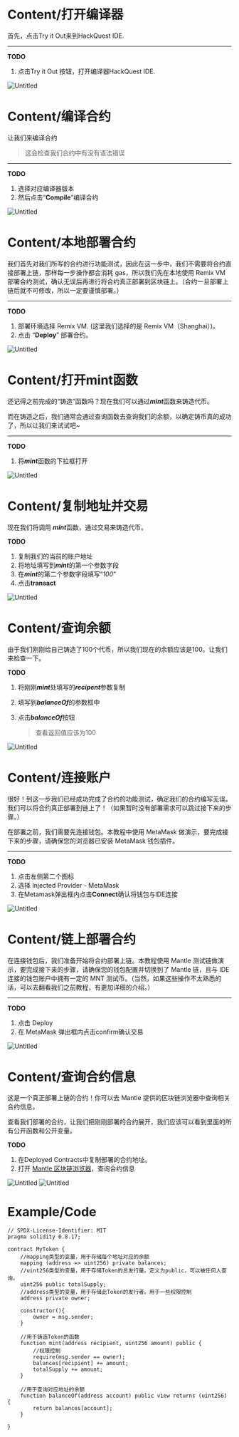 # Content/打开编译器

首先，点击Try it Out来到HackQuest IDE.

---

**TODO**

1. 点击Try it Out 按钮，打开编译器HackQuest IDE.

![Untitled](./img/1-1.png)

# Content/编译合约

让我们来编译合约 

> 这会检查我们合约中有没有语法错误
> 

---

**TODO**

1. 选择对应编译器版本
2. 然后点击“**Compile**”编译合约

![Untitled](./img/1-2.png)

# Content/本地部署合约

我们首先对我们所写的合约进行功能测试，因此在这一步中，我们不需要将合约直接部署上链，那样每一步操作都会消耗 gas，所以我们先在本地使用 Remix VM 部署合约测试，确认无误后再进行将合约真正部署到区块链上。（合约一旦部署上链后就不可修改，所以一定要谨慎部署。）

---

**TODO**

1. 部署环境选择 Remix VM. (这里我们选择的是 Remix VM（Shanghai）)。
2. 点击 “**Deploy**” 部署合约。

![Untitled](./img/1-3.png)

# Content/打开mint函数

还记得之前完成的“铸造”函数吗？现在我们可以通过***mint***函数来铸造代币。

而在铸造之后，我们通常会通过查询函数去查询我们的余额，以确定铸币真的成功了，所以让我们来试试吧~

---

**TODO**

1. 将***mint***函数的下拉框打开

![Untitled](./img/1-4.png)

# Content/复制地址并交易

现在我们将调用 ***mint***函数，通过交易来铸造代币。

**TODO**

1. 复制我们的当前的账户地址
2. 将地址填写到***mint***的第一个参数字段
3. 在***mint***的第二个参数字段填写“*100*”
4. 点击**transact**

![Untitled](./img/1-5.png)

# Content/查询余额

由于我们刚刚给自己铸造了100个代币，所以我们现在的余额应该是100。让我们来检查一下。

**TODO**

1. 将刚刚***mint***处填写的***recipent***参数复制
2. 填写到***balanceOf***的参数框中
3. 点击***balanceOf***按钮
    
    > 查看返回值应该为100
    > 

![Untitled](./img/1-6.png)

# Content/连接账户

很好！到这一步我们已经成功完成了合约的功能测试，确定我们的合约编写无误。我们可以将合约真正部署到链上了！（如果暂时没有部署需求可以跳过接下来的步骤。）

在部署之前，我们需要先连接钱包。本教程中使用 MetaMask 做演示，要完成接下来的步骤，请确保您的浏览器已安装 MetaMask 钱包插件。

---

**TODO**

1. 点击左侧第二个图标
2. 选择 Injected Provider - MetaMask
3. 在Metamask弹出框内点击**Connect**确认将钱包与IDE连接

![Untitled](./img/1-7.png)

# Content/链上部署合约

在连接钱包后，我们准备开始将合约部署上链。本教程使用 Mantle 测试链做演示，要完成接下来的步骤，请确保您的钱包配置并切换到了 Mantle 链，且与 IDE 连接的钱包账户中拥有一定的 MNT 测试币。（当然，如果这些操作不太熟悉的话，可以去翻看我们之前教程，有更加详细的介绍。）

---

**TODO**

1. 点击 Deploy
2. 在 MetaMask 弹出框内点击confirm确认交易

![Untitled](./img/1-8.png)

# Content/查询合约信息

这是一个真正部署上链的合约！你可以去 Mantle 提供的区块链浏览器中查询相关合约信息。 

查看我们部署的合约，让我们把刚刚部署的合约展开，我们应该可以看到里面的所有公开函数和公开变量。

**TODO**

1. 在Deployed Contracts中复制部署的合约地址。
2. 打开 [Mantle 区块链浏览器](https://explorer.testnet.mantle.xyz/)，查询合约信息

![Untitled](./img/1-9.png)
![Untitled](./img/1-10.png)

# Example/Code

```solidity
// SPDX-License-Identifier: MIT
pragma solidity 0.8.17;

contract MyToken {
    //mapping类型的变量，用于存储每个地址对应的余额
    mapping (address => uint256) private balances;
    //uint256类型的变量，用于存储Token的总发行量。定义为public，可以被任何人查询。
    uint256 public totalSupply;
    //address类型的变量，用于存储此Token的发行者。用于一些权限控制
    address private owner;

    constructor(){
        owner = msg.sender;
    }

    //用于铸造Token的函数
    function mint(address recipient, uint256 amount) public {
        //权限控制
        require(msg.sender == owner);
        balances[recipient] += amount;
        totalSupply += amount;
    }

    //用于查询对应地址的余额
    function balanceOf(address account) public view returns (uint256) {
        return balances[account];
    }

}
```

